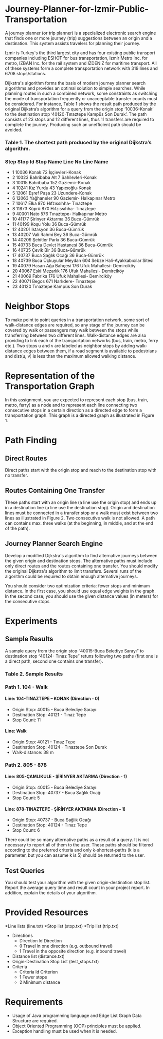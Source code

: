 # Journey-Planner-for-Izmir-Public-Transportation

A journey planner (or trip planner) is a specialized electronic search engine that finds one or
more journey (trip) suggestions between an origin and a destination. This system assists
travelers for planning their journey.

Izmir is Turkey's the third largest city and has four existing public transport companies
including ESHOT for bus transportation, Izmir Metro Inc. for metro, IZBAN Inc. for the rail
system and IZDENIZ for maritime transport. All of these systems form a complete
transportation network with 319 lines and 6708 stops/stations.

Dijkstra's algorithm forms the basis of modern journey planner search algorithms and
provides an optimal solution to simple searches. While planning routes in such a combined
network, some constraints as switching the mode of transportation frequently or unacceptable
transfer counts must be considered. For instance, Table 1 shows the result path produced by the
original Dijkstra’s algorithm for a query from the origin stop ‘10036-Konak’ to the destination
stop ‘40120-Tınaztepe Kampüs Son Durak’. The path consists of 23 stops and 12 different lines,
thus 11 transfers are required to complete the journey. Producing such an unefficient path
should be avoided.

###  Table 1. The shortest path produced by the original Dijkstra’s algorithm.
### Step Stop Id Stop Name Line No Line Name
* 1 10036 Konak 72 İşçievleri-Konak
* 2 10023 Bahribaba Alt 7 Sahilevleri-Konak
* 3 10015 Bahribaba 152 Gaziemir-Konak
* 4 10241 Kız Yurdu 43 Yapıcıoğlu-Konak
* 5 12061 Eşref Paşa 23 Uzundere-Konak
* 6 12063 Yağhaneler 90 Gaziemir- Halkapınar Metro
* 7 10617 Elka 870 Hıfzıssıhha- Tınaztepe
* 8 11873 Köprü 870 Hıfzıssıhha- Tınaztepe
* 9 40001 Nato 576 Tınaztepe- Halkapınar Metro
* 10 41177 Şirinyer Aktarma 36 Buca-Gümrük
* 11 40199 Koşu Yolu 36 Buca-Gümrük
* 12 40201 İstasyon 36 Buca-Gümrük
* 13 40207 Vali Rahmi Bey 36 Buca-Gümrük
* 14 40209 Şehitler Parkı 36 Buca-Gümrük
* 15 40733 Buca Devlet Hastanesi 36 Buca-Gümrük
* 16 40735 Çevik Bir 36 Buca-Gümrük
* 17 40737 Buca Sağlık Ocağı 36 Buca-Gümrük
* 18 40739 Buca Üçkuyular Meydan 604 Sebze Hali-Ayakkabıcılar Sitesi
* 19 40079 Hasan Ağa Bahçesi 176 Ufuk Mahallesi- Demirciköy
* 20 40067 Eski Mezarlık 176 Ufuk Mahallesi- Demirciköy
* 21 40069 Fabrika 176 Ufuk Mahallesi- Demirciköy
* 22 40071 Begos 671 Narlıdere- Tınaztepe
* 23 40120 Tınaztepe Kampüs Son Durak

# Neighbor Stops
To make point to point queries in a transportation network, some sort of walk-distance edges
are required, so any stage of the journey can be covered by walk or passengers may walk
between the stops while transferring between two different lines. Walk-distance edges are also
providing to link each of the transportation networks (bus, train, metro, ferry etc.). Two stops u
and v are labeled as neighbor stops by adding walk-distance edges between them, if a road
segment is available to pedestrians and dist(u, v) is less than the maximum allowed walking
distance.

# Representation of the Transportation Graph
In this assignment, you are expected to represent each stop (bus, train, metro, ferry) as a node
and to represent each line connecting two consecutive stops in a certain direction as a directed
edge to form a transportation graph. This graph is a directed graph as illustrated in Figure 1.

# Path Finding
##  Direct Routes
Direct paths start with the origin stop and reach to the destination stop with no transfer.

## Routes Containing One Transfer
These paths start with an origin line (a line use the origin stop) and ends up in a destination line
(a line use the destination stop). Origin and destination lines must be connected in a transfer
stop or a walk must exist between two lines as illustrated in Figure 2. Two consecutive walk is
not allowed. A path can contains max. three walks (at the beginning, in middle, and at the end
of the path).

## Journey Planner Search Engine
Develop a modified Dijkstra's algorithm to find alternative journeys between the given origin
and destination stops. The alternative paths must include only direct routes and the routes
containing one transfer. You should modify the original Dijkstra's algorithm to limit transfers.
Several runs of the algorithm could be required to obtain enough alternative journeys.

You should consider two optimization criteria: fewer stops and minimum distance. In the first
case, you should use equal edge weights in the graph. In the second case, you should use the
given distance values (in meters) for the consecutive stops.

# Experiments
## Sample Results
A sample query from the origin stop “40015-Buca Belediye Sarayı” to destination stop “40124-
Tınaz Tepe” retuns following two paths (first one is a direct path, second one contains one
transfer).

### Table 2. Sample Results
### Path 1. 104 - Walk
#### Line: 104-TINAZTEPE – KONAK (Direction - 0)
* Origin Stop: 40015 - Buca Belediye Sarayı
* Destination Stop: 40121 - Tınaz Tepe
* Stop Count: 11

#### Line: Walk
* Origin Stop: 40121 - Tınaz Tepe
* Destination Stop: 40124 - Tınaztepe Son Durak
* Walk-distance: 38 m

### Path 2. 805 - 878
#### Line: 805-ÇAMLIKULE - ŞİRİNYER AKTARMA (Direction - 1)
* Origin Stop: 40015 - Buca Belediye Sarayı
* Destination Stop: 40737 - Buca Sağlık Ocağı
* Stop Count: 5

#### Line: 878-TINAZTEPE - ŞİRİNYER AKTARMA (Direction - 1)
* Origin Stop: 40737 - Buca Sağlık Ocağı
* Destination Stop: 40124 - Tınaz Tepe
* Stop Count: 6

There could be so many alternative paths as a result of a query. It is not necessary to report all
of them to the user. These paths should be filtered according to the preferred criteria and only
k-shortest-paths (k is a parameter, but you can assume k is 5) should be returned to the user.

## Test Queries
You should test your algorithm with the given origin-destination stop list. Report the average
query time and result count in your project report. In addition, explain the details of your
algorithm.

# Provided Resources
*Line lists (line.txt)
*Stop list (stop.txt)
*Trip list (trip.txt)
* Directions
  * Direction Id Direction
   * 0 Travel in one direction (e.g. outbound travel)
   * 1 Travel in the opposite direction (e.g. inbound travel)
* Distance list (distance.txt)
* Origin-Destination Stop List (test_stops.txt)
* Criteria
  * Criteria Id Criterion
  * 1 Fewer stops
  * 2 Minimum distance

# Requirements
* Usage of Java programming language and Edge List Graph Data Structure are required.
* Object Oriented Programming (OOP) principles must be applied.
* Exception handling must be used when it is needed. 
